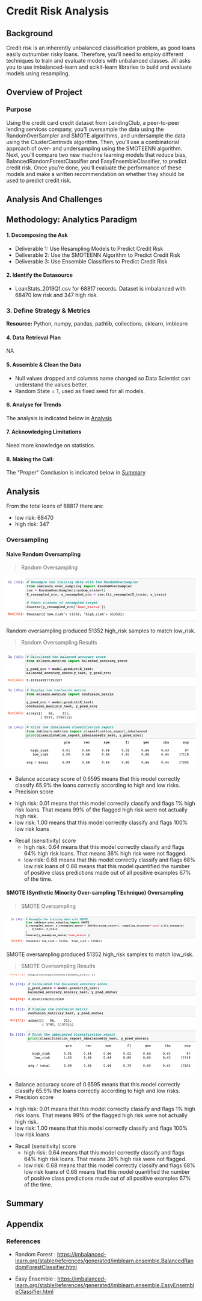 # Credit Risk Analysis

## Background

Credit risk is an inherently unbalanced classification problem, as good loans easily outnumber risky loans. Therefore, you’ll need to employ different techniques to train and evaluate models with unbalanced classes. Jill asks you to use imbalanced-learn and scikit-learn libraries to build and evaluate models using resampling.

## Overview of Project

### Purpose

Using the credit card credit dataset from LendingClub, a peer-to-peer lending services company, you’ll oversample the data using the RandomOverSampler and SMOTE algorithms, and undersample the data using the ClusterCentroids algorithm. Then, you’ll use a combinatorial approach of over- and undersampling using the SMOTEENN algorithm. Next, you’ll compare two new machine learning models that reduce bias, BalancedRandomForestClassifier and EasyEnsembleClassifier, to predict credit risk. Once you’re done, you’ll evaluate the performance of these models and make a written recommendation on whether they should be used to predict credit risk.

## Analysis And Challenges

## Methodology: Analytics Paradigm

#### 1. Decomposing the Ask

* Deliverable 1: Use Resampling Models to Predict Credit Risk
* Deliverable 2: Use the SMOTEENN Algorithm to Predict Credit Risk
* Deliverable 3: Use Ensemble Classifiers to Predict Credit Risk

#### 2. Identify the Datasource
* LoanStats_2019Q1.csv for 68817 records. Dataset is imbalanced with 68470 low risk and 347 high risk.

### 3. Define Strategy & Metrics
**Resource:** Python, numpy, pandas, pathlib, collections, sklearn, imblearn

#### 4. Data Retrieval Plan
NA

#### 5. Assemble & Clean the Data
* Null values dropped and columns name changed so Data Scientist can understand the values better.
* Random State = 1, used as fixed seed for all models.

#### 6. Analyse for Trends

The analysis is indicated below in [Analysis](#analysis)

#### 7. Acknowledging Limitations
Need more knowledge on statistics.

#### 8. Making the Call:
The "Proper" Conclusion is indicated below in [Summary](#summary)

## Analysis

From the total loans of  68817 there are:
* low risk: 68470
* high risk: 347

### Oversampling
#### Naive Random Oversampling

>Random Oversampling

![Random Oversampling](resources/nro_total.png)

Random oversampling produced 51352 high_risk samples to match low_risk.  

>Random Oversampling Results

![Random Oversampling](resources/nro_results.png)

* Balance accuracy score of 0.6595 means that this model correctly classify 65.9% the loans correctly according to high and low risks.
* Precision score
 - high risk: 0.01 means that this model correctly classify and flags 1% high risk loans. That means 99% of the flagged high risk were not actually high risk.
 - low risk: 1.00  means that this model correctly classify and flags 100% low risk loans
* Recall (sensitivity) score
  - high risk: 0.64 means that this model correctly classify and flags 64% high risk loans. That means 36% high risk were not flagged.
  - low risk: 0.68  means that this model correctly classify and flags 68% low risk loans
of 0.68 means that this model quantified the number of positive class predictions made out of all positive examples 67% of the time.

#### SMOTE (Synthetic Minority Over-sampling TEchnique) Oversampling

>SMOTE Oversampling

![SMOTE Oversampling](resources/smote_total.png)

SMOTE oversampling produced 51352 high_risk samples to match low_risk.  

>SMOTE Oversampling Results

![SMOTE Oversampling](resources/smote_results.png)

* Balance accuracy score of 0.6595 means that this model correctly classify 65.9% the loans correctly according to high and low risks.
* Precision score
 - high risk: 0.01 means that this model correctly classify and flags 1% high risk loans. That means 99% of the flagged high risk were not actually high risk.
 - low risk: 1.00  means that this model correctly classify and flags 100% low risk loans
* Recall (sensitivity) score
  - high risk: 0.64 means that this model correctly classify and flags 64% high risk loans. That means 36% high risk were not flagged.
  - low risk: 0.68  means that this model correctly classify and flags 68% low risk loans
of 0.68 means that this model quantified the number of positive class predictions made out of all positive examples 67% of the time.


## Summary

## Appendix

### References

* Random Forest : https://imbalanced-learn.org/stable/references/generated/imblearn.ensemble.BalancedRandomForestClassifier.html

* Easy Ensemble : https://imbalanced-learn.org/stable/references/generated/imblearn.ensemble.EasyEnsembleClassifier.html
